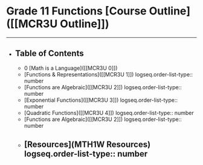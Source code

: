 # Grade 11 Functions [Course Outline]([[MCR3U Outline]])
---
- ## Table of Contents
	- 0 [Math is a Language]([[MCR3U 0]])
	- [Functions & Representations]([[MCR3U 1]])
	  logseq.order-list-type:: number
	- [Functions are Algebraic]([[MCR3U 2]])
	  logseq.order-list-type:: number
	- [Exponential Functions]([[MCR3U 3]])
	  logseq.order-list-type:: number
	- [Quadratic Functions]([[MCR3U 4]])
	  logseq.order-list-type:: number
	- [Functions are Algebraic]([[MCR3U 2]])
	  logseq.order-list-type:: number
	- [Resources](MTH1W Resources)
	  logseq.order-list-type:: number
	  ---
